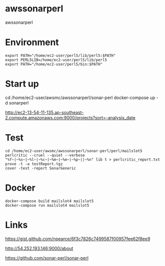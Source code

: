 # awssonarperl
awssonarperl

# Environment

```
export PATH="/home/ec2-user/perl5/lib/perl5:$PATH"
export PERL5LIB=/home/ec2-user/perl5/lib/perl5
export PATH="/home/ec2-user/perl5/bin:$PATH"
```

# Start up


cd /home/ec2-user/awsmc/awssonarperl/sonar-perl
docker-compose up -d sonarperl

http://ec2-13-54-11-135.ap-southeast-2.compute.amazonaws.com:9000/projects?sort=-analysis_date



# Test
```
cd /home/ec2-user/awsmc/awssonarperl/sonar-perl/perl/mailslot5
perlcritic --cruel --quiet --verbose "%f~|~%s~|~%l~|~%c~|~%m~|~%e~|~%p~||~%n" lib t > perlcritic_report.txt
prove -t -a testReport.tgz
cover -test -report SonarGeneric
```

# Docker

```
docker-compose build mailslot4 mailslot5
docker-compose run mailslot4 mailslot5
```


# Links

https://gist.github.com/npearce/6f3c7826c7499587f00957fee62f8ee9

http://54.252.193.146:9000/about

https://github.com/sonar-perl/sonar-perl
